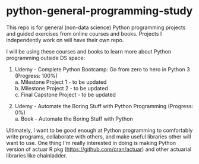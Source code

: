 # python-general-programming-study

This repo is for general (non-data science) Python programming projects and guided exercises from online courses and books. Projects I independently work on will have their own repo.

I will be using these courses and books to learn more about Python programming outside DS space:

1. Udemy - Complete Python Bootcamp: Go from zero to hero in Python 3 (Progress: 100%)  
  a. Milestone Project 1 - to be updated  
  b. Milestone Project 2 - to be updated  
  c. Final Capstone Project - to be updated  
  
2. Udemy - Automate the Boring Stuff with Python Programming (Progress: 0%)  
  a. Book - Automate the Boring Stuff with Python  


Ultimately, I want to be good enough at Python programming to comfortably write programs, collaborate with others, and make useful libraries other will want to use. One thing I'm really interested in doing is making Python version of actuar R pkg (https://github.com/cran/actuar) and other actuarial libraries like chainladder.
